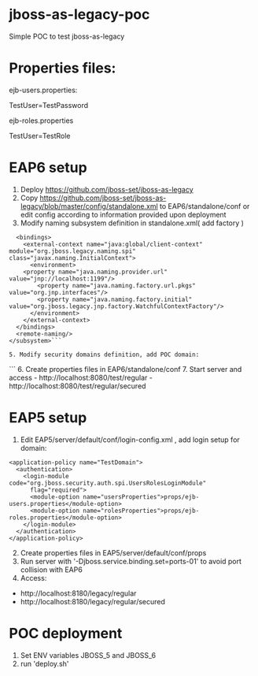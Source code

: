 jboss-as-legacy-poc
===================

Simple POC to test jboss-as-legacy


Properties files:
===================
ejb-users.properties:

TestUser=TestPassword



ejb-roles.properties

TestUser=TestRole



EAP6 setup
===================

1. Deploy https://github.com/jboss-set/jboss-as-legacy
2. Copy https://github.com/jboss-set/jboss-as-legacy/blob/master/config/standalone.xml to EAP6/standalone/conf or edit config according to information provided upon deployment
3. Modify naming subsystem definition in standalone.xml( add factory )

```<subsystem xmlns="urn:jboss:domain:naming:1.4">
  <bindings>
    <external-context name="java:global/client-context" module="org.jboss.legacy.naming.spi" class="javax.naming.InitialContext">
      <environment>
	<property name="java.naming.provider.url" value="jnp://localhost:1199"/>
        <property name="java.naming.factory.url.pkgs" value="org.jnp.interfaces"/>
        <property name="java.naming.factory.initial" value="org.jboss.legacy.jnp.factory.WatchfulContextFactory"/>
      </environment>
    </external-context>
  </bindings>
  <remote-naming/>
</subsystem>```

5. Modify security domains definition, add POC domain:
```
<security-domain name="TestDomain" cache-type="default">
  <authentication>
     <login-module code="Remoting" flag="optional">
       <module-option name="password-stacking" value="useFirstPass"/>
     </login-module>
     <login-module code="UsersRoles" flag="required">
       <module-option name="defaultUsersProperties" value="file:${jboss.server.config.dir}/ejb-users.properties"/>
       <module-option name="defaultRolesProperties" value="file:${jboss.server.config.dir}/ejb-roles.properties"/>
       <module-option name="usersProperties" value="file:${jboss.server.config.dir}/ejb-users.properties"/>
       <module-option name="rolesProperties" value="file:${jboss.server.config.dir}/ejb-roles.properties"/>
       <module-option name="password-stacking" value="useFirstPass"/>
     </login-module>
   </authentication>
</security-domain>
```
6. Create properties files in EAP6/standalone/conf
7. Start server and access
 - http://localhost:8080/test/regular
 - http://localhost:8080/test/regular/secured
 
 
 
EAP5 setup
===================
1. Edit EAP5/server/default/conf/login-config.xml , add login setup for domain:
```
<application-policy name="TestDomain">
  <authentication>
    <login-module code="org.jboss.security.auth.spi.UsersRolesLoginModule"
      flag="required">
      <module-option name="usersProperties">props/ejb-users.properties</module-option>
      <module-option name="rolesProperties">props/ejb-roles.properties</module-option>
    </login-module>
  </authentication>
</application-policy>
```
2. Create properties files in EAP5/server/default/conf/props
3. Run server with '-Djboss.service.binding.set=ports-01' to avoid port collision with EAP6
4. Access:
 - http://localhost:8180/legacy/regular
 - http://localhost:8180/legacy/regular/secured
 
 
  
POC deployment
===================
1. Set ENV variables JBOSS_5 and JBOSS_6
2. run 'deploy.sh'

